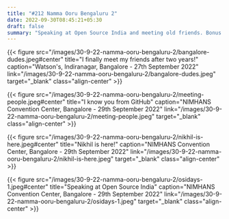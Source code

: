 ```yaml
---
title: "#212 Namma Ooru Bengaluru 2"
date: 2022-09-30T08:45:21+05:30
draft: false
summary: "Speaking at Open Source India and meeting old friends. Bonus: Photos from Bangalore."
---
```


{{< figure src="/images/30-9-22-namma-ooru-bengaluru-2/bangalore-dudes.jpeg#center" title="I finally meet my friends after two years!" caption="Watson's, Indiranagar, Bangalore - 27th September 2022" link="/images/30-9-22-namma-ooru-bengaluru-2/bangalore-dudes.jpeg" target="_blank" class="align-center" >}}

{{< figure src="/images/30-9-22-namma-ooru-bengaluru-2/meeting-people.jpeg#center" title="I know you from GitHub" caption="NIMHANS Convention Center, Bangalore - 29th September 2022" link="/images/30-9-22-namma-ooru-bengaluru-2/meeting-people.jpeg" target="_blank" class="align-center" >}}

{{< figure src="/images/30-9-22-namma-ooru-bengaluru-2/nikhil-is-here.jpeg#center" title="Nikhil is here!" caption="NIMHANS Convention Center, Bangalore - 29th September 2022" link="/images/30-9-22-namma-ooru-bengaluru-2/nikhil-is-here.jpeg" target="_blank" class="align-center" >}}

{{< figure src="/images/30-9-22-namma-ooru-bengaluru-2/osidays-1.jpeg#center" title="Speaking at Open Source India" caption="NIMHANS Convention Center, Bangalore - 29th September 2022" link="/images/30-9-22-namma-ooru-bengaluru-2/osidays-1.jpeg" target="_blank" class="align-center" >}}
